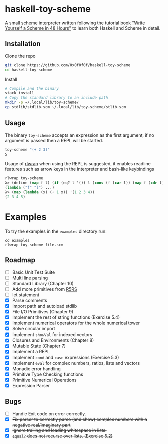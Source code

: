 # haskell-toy-scheme

A small scheme interpreter written following the tutorial book ["Write Yourself a Scheme in 48 Hours"](https://en.wikibooks.org/wiki/Write_Yourself_a_Scheme_in_48_Hours) to learn both Haskell and Scheme in detail.

## Installation

Clone the repo
```sh
git clone https://github.com/0x0f0f0f/haskell-toy-scheme
cd haskell-toy-scheme
```

Install

```sh
# Compile and the binary
stack install
# Copy the standard library to an include path
mkdir -p ~/.local/lib/toy-scheme/
cp stdlib/stdlib.scm ~/.local/lib/toy-scheme/stlib.scm
```


## Usage

The binary `toy-scheme` accepts an expression as the first
argument, if no argument is passed then a REPL will be started.

```sh 
toy-scheme "(+ 2 3)"
5
```

Usage of [rlwrap](https://github.com/hanslub42/rlwrap) when using the REPL is suggested, it enables 
readline features such as arrow keys in the interpreter and bash-like keybindings 

```lisp
rlwrap toy-scheme
λ> (define (map f l) (if (eq? l '()) l (cons (f (car l)) (map f (cdr l)))))
(lambda ("f" "l") ...)
λ> (map (lambda (x) (+ 1 x)) '(1 2 3 4))
(2 3 4 5)
```
# Examples

To try the examples in the `examples` directory run:

```
cd examples
rlwrap toy-scheme file.scm
```

## Roadmap

- [ ] Basic Unit Test Suite
- [ ] Multi line parsing
- [ ] Standard Library (Chapter 10)
- [ ] Add more primitives from [R5RS](https://www.gnu.org/software/guile/docs/docs-1.6/guile-ref/R5RS-Index.html)
- [ ] let statement
- [X] Parse comments
- [X] Import path and autoload stdlib
- [X] File I/O Primitives (Chapter 9)
- [X] Implement the rest of string functions (Exercise 5.4)
- [X] Implement numerical operators for the whole numerical tower
- [X] Solve circular import
- [X] Implement `showVal` for indexed vectors
- [X] Closures and Environments (Chapter 8)
- [X] Mutable State (Chapter 7)
- [x] Implement a REPL
- [x] Implement `cond` and `case` expressions (Exercise 5.3)
- [x] Implement `eval` for complex numbers, ratios, lists and vectors
- [x] Monadic error handling
- [x] Primitive Type Checking functions
- [x] Primitive Numerical Operations
- [x] Expression Parser

## Bugs

- [ ] Handle Exit code on error correctly.
- [X] ~~Fix parser to correctly parse (and show) complex numbers with a negative real/imaginary part~~
- [X] ~~Ignore trailing and leading whitespace in lists.~~
- [X] ~~`equal?` does not recurse over lists. (Exercise 5.2)~~
